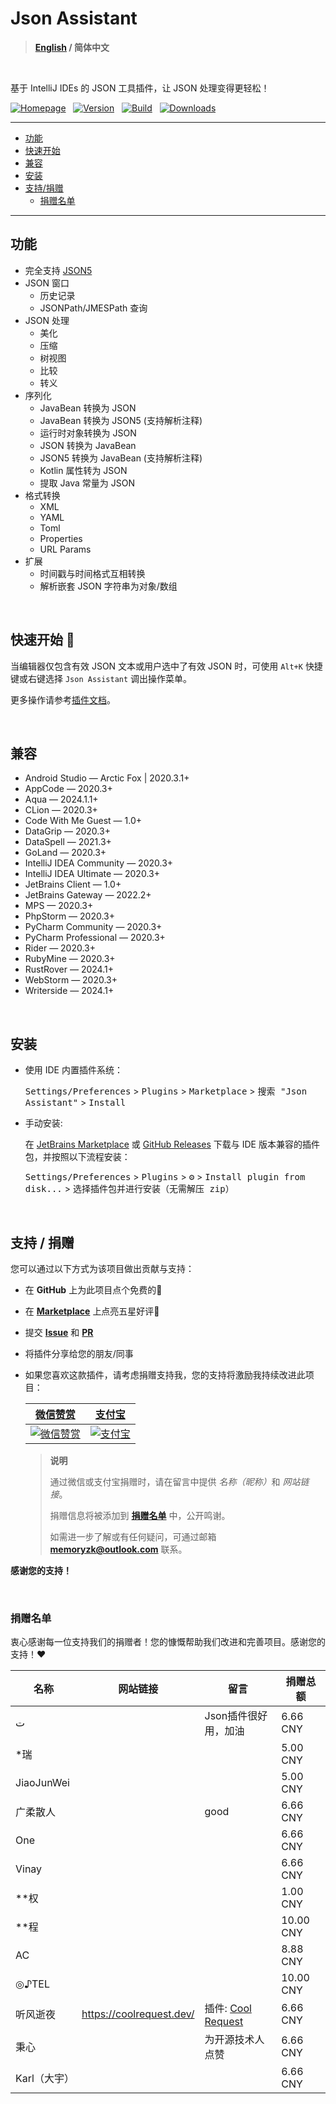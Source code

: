 # Json Assistant

> **[English](./README.md) / 简体中文**

<br/>

基于 IntelliJ IDEs 的 JSON 工具插件，让 JSON 处理变得更轻松！

[![Homepage][shields:hp]][jb:plugin-link]
&nbsp;
[![Version][shields:version]][jb:version]
&nbsp;
[![Build][shields:build]][gh:build]
&nbsp;
[![Downloads][shields:download]][jb:version]

---

- [功能](#key-features)
- [快速开始](#getting-started)
- [兼容](#compatibility)
- [安装](#installation)
- [支持/捐赠](#support-donations)
  - [捐赠名单](#donors-list)

---

## <span id="key-features">功能</span>

- 完全支持 [JSON5][json5]
- JSON 窗口
  - 历史记录
  - JSONPath/JMESPath 查询
- JSON 处理
  - 美化
  - 压缩
  - 树视图
  - 比较
  - 转义
- 序列化
  - JavaBean 转换为 JSON
  - JavaBean 转换为 JSON5 (支持解析注释)
  - 运行时对象转换为 JSON
  - JSON 转换为 JavaBean
  - JSON5 转换为 JavaBean (支持解析注释)
  - Kotlin 属性转为 JSON
  - 提取 Java 常量为 JSON
- 格式转换
  - XML
  - YAML
  - Toml
  - Properties
  - URL Params
- 扩展
  - 时间戳与时间格式互相转换
  - 解析嵌套 JSON 字符串为对象/数组

<br/>

## <span id="getting-started">快速开始 🚀</span>

当编辑器仅包含有效 JSON 文本或用户选中了有效 JSON 时，可使用 `Alt+K` 快捷键或右键选择 `Json Assistant` 调出操作菜单。

更多操作请参考[插件文档][plugin:docs]。

<br/>

## <span id="compatibility">兼容</span>

 - Android Studio — Arctic Fox | 2020.3.1+
 - AppCode — 2020.3+
 - Aqua — 2024.1.1+
 - CLion — 2020.3+
 - Code With Me Guest — 1.0+
 - DataGrip — 2020.3+
 - DataSpell — 2021.3+
 - GoLand — 2020.3+
 - IntelliJ IDEA Community — 2020.3+
 - IntelliJ IDEA Ultimate — 2020.3+
 - JetBrains Client — 1.0+
 - JetBrains Gateway — 2022.2+
 - MPS — 2020.3+
 - PhpStorm — 2020.3+
 - PyCharm Community — 2020.3+
 - PyCharm Professional — 2020.3+
 - Rider — 2020.3+
 - RubyMine — 2020.3+
 - RustRover — 2024.1+
 - WebStorm — 2020.3+
 - Writerside — 2024.1+

<br/>

## <span id="installation">安装</span>

- 使用 IDE 内置插件系统：

  <kbd>Settings/Preferences</kbd> > <kbd>Plugins</kbd> > <kbd>Marketplace</kbd> > <kbd>搜索 "Json Assistant"</kbd> >
  <kbd>Install</kbd>


- 手动安装:

  在 [JetBrains Marketplace][jb:plugin-link] 或 [GitHub Releases][gh:release] 下载与 IDE 版本兼容的插件包，并按照以下流程安装：

  <kbd>Settings/Preferences</kbd> > <kbd>Plugins</kbd> > <kbd>⚙️</kbd> > <kbd>Install plugin from disk...</kbd> > <kbd>选择插件包并进行安装（无需解压 zip）</kbd>

<br/>

## <span id="support-donations">支持 / 捐赠</span>

您可以通过以下方式为该项目做出贡献与支持：
- 在 **GitHub** 上为此项目点个免费的🌟
- 在 [**Marketplace**][jb:plugin-reviews] 上点亮五星好评🌟
- 提交 [**Issue**][gh:issue] 和 [**PR**][gh:pr]
- 将插件分享给您的朋友/同事
- 如果您喜欢这款插件，请考虑捐赠支持我，您的支持将激励我持续改进此项目：

  <table>
    <thead align="center">
      <tr>
        <th><a href="https://pay.weixin.qq.com/index.php/public/wechatpay_en" target="_blank" rel="noopener noreferrer">微信赞赏</a></th>
        <th><a href="https://global.alipay.com" target="_blank" rel="noopener noreferrer">支付宝</a></th>
      </tr>
    </thead>
    <tr align="center">
      <td>
        <a href="https://pay.weixin.qq.com/index.php/public/wechatpay_en" target="_blank" rel="noopener noreferrer">
          <img src="https://cdn.jsdelivr.net/gh/MemoryZy/Json-Assistant/src/main/resources/images/wechat_pay.png" alt="微信赞赏">
        </a>
      </td>
      <td>
        <a href="https://global.alipay.com" target="_blank" rel="noopener noreferrer">
          <img src="https://cdn.jsdelivr.net/gh/MemoryZy/Json-Assistant/src/main/resources/images/alipay.png" alt="支付宝">
        </a>
      </td>
    </tr>
  </table>

  > **说明**
  >
  > 通过微信或支付宝捐赠时，请在留言中提供 <i>名称（昵称）</i>和 <i>网站链接</i>。
  >
  > 捐赠信息将被添加到 [**捐赠名单**](#donors-list) 中，公开鸣谢。
  >
  > 如需进一步了解或有任何疑问，可通过邮箱 [**memoryzk@outlook.com**][mailto] 联系。


**感谢您的支持！**



<br/>

### <span id="donors-list">捐赠名单</span>

衷心感谢每一位支持我们的捐赠者！您的慷慨帮助我们改进和完善项目。感谢您的支持！❤️

| 名称         | 网站链接                     | 留言                                                                                       | 捐赠总额      |
|------------|--------------------------|------------------------------------------------------------------------------------------|-----------|
| ت          |                          | Json插件很好用，加油                                                                             | 6.66 CNY  |
| *瑞         |                          |                                                                                          | 5.00 CNY  |
| JiaoJunWei |                          |                                                                                          | 5.00 CNY  |
| 广柔散人       |                          | good                                                                                     | 6.66 CNY  |
| One        |                          |                                                                                          | 6.66 CNY  |
| Vinay      |                          |                                                                                          | 6.66 CNY  |
| **权        |                          |                                                                                          | 1.00 CNY  |
| **程        |                          |                                                                                          | 10.00 CNY |
| AC         |                          |                                                                                          | 8.88 CNY  |
| ◎♪TEL      |                          |                                                                                          | 10.00 CNY |
| 听风逝夜       | https://coolrequest.dev/ | 插件: [Cool Request](https://plugins.jetbrains.com/plugin/23555-cool-request-rest-client-) | 6.66 CNY  |
| 秉心         |                          | 为开源技术人点赞                                                                                 | 6.66 CNY  |
| Karl（大宇）   |                              |                                                                                          | 6.66 CNY  |


[shields:hp]: https://img.shields.io/badge/Jetbrains%20Plugin-Json%20%20Assistant-4285F4.svg?style=Plastic&logo=data:image/svg+xml;base64,PHN2ZyB4bWxucz0iaHR0cDovL3d3dy53My5vcmcvMjAwMC9zdmciIHdpZHRoPSIxNiIgaGVpZ2h0PSIxNiIgdmlld0JveD0iMCAwIDI0IDI0Ij48cGF0aCBmaWxsPSJ3aGl0ZSIgZD0iTTEwIDE5di01aDR2NWMwIC41NS40NSAxIDEgMWgzYy41NSAwIDEtLjQ1IDEtMXYtN2gxLjdjLjQ2IDAgLjY4LS41Ny4zMy0uODdMMTIuNjcgMy42Yy0uMzgtLjM0LS45Ni0uMzQtMS4zNCAwbC04LjM2IDcuNTNjLS4zNC4zLS4xMy44Ny4zMy44N0g1djdjMCAuNTUuNDUgMSAxIDFoM2MuNTUgMCAxLS40NSAxLTEiLz48L3N2Zz4=
[shields:build]: https://github.com/MemoryZy/Json-Assistant/workflows/Build/badge.svg
[shields:version]: https://img.shields.io/jetbrains/plugin/v/24738-json-assistant.svg?label=Version&logo=data:image/svg+xml;base64,PHN2ZyB4bWxucz0iaHR0cDovL3d3dy53My5vcmcvMjAwMC9zdmciIHdpZHRoPSIxNCIgaGVpZ2h0PSIxNCIgdmlld0JveD0iMCAwIDI0IDI0Ij48cGF0aCBmaWxsPSJ3aGl0ZSIgZD0iTTIwLjUwMiA1LjkyMkwxMiAxTDMuNDk4IDUuOTIyTDEyIDEwLjg0NXpNMi41IDcuNjU2VjE3LjVsOC41IDQuOTIxdi05Ljg0NHpNMTMgMjIuNDJsOC41LTQuOTIxVjcuNjU2bC04LjUgNC45MnoiLz48L3N2Zz4=
[shields:download]: https://img.shields.io/jetbrains/plugin/d/24738-json-assistant.svg?label=Download&logo=data:image/svg+xml;base64,PHN2ZyB4bWxucz0iaHR0cDovL3d3dy53My5vcmcvMjAwMC9zdmciIHdpZHRoPSIxNCIgaGVpZ2h0PSIxNCIgdmlld0JveD0iMCAwIDI0IDI0Ij48cGF0aCBmaWxsPSJ3aGl0ZSIgZD0ibTEyIDE2bC01LTVsMS40LTEuNDVsMi42IDIuNlY0aDJ2OC4xNWwyLjYtMi42TDE3IDExem0tNiA0cS0uODI1IDAtMS40MTItLjU4N1Q0IDE4di0zaDJ2M2gxMnYtM2gydjNxMCAuODI1LS41ODcgMS40MTNUMTggMjB6Ii8+PC9zdmc+
[jb:plugin-link]: https://plugins.jetbrains.com/plugin/24738-json-assistant
[jb:plugin-reviews]: https://plugins.jetbrains.com/plugin/24738-json-assistant/reviews
[gh:pr]: https://github.com/MemoryZy/Json-Assistant/pulls
[gh:issue]: https://github.com/MemoryZy/Json-Assistant/issues/new/choose
[gh:release]: https://github.com/MemoryZy/Json-Assistant/releases/latest
[jb:version]: https://plugins.jetbrains.com/plugin/24738-json-assistant/versions
[gh:build]: https://github.com/MemoryZy/Json-Assistant/actions/workflows/build.yml
[plugin:docs]: https://json.memoryzy.cn/overview
[json5]: https://json5.org/
[mailto]: mailto:memoryzk@outlook.com

